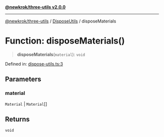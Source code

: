 [**@newkrok/three-utils v2.0.0**](../../../../README.md)

***

[@newkrok/three-utils](../../../../globals.md) / [DisposeUtils](../README.md) / disposeMaterials

# Function: disposeMaterials()

> **disposeMaterials**(`material`): `void`

Defined in: [dispose-utils.ts:3](https://github.com/NewKrok/three-utils/blob/8b62813b0bd4d9cac17cb2423f600f7f4b2f5818/src/dispose-utils.ts#L3)

## Parameters

### material

`Material` | `Material`[]

## Returns

`void`
